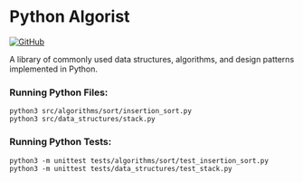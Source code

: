 # Python Algorist

[![GitHub](https://img.shields.io/github/license/marwanali1/travisci-codecov-demo?color=g)](https://github.com/marwanali1/pyalgorist/blob/main/LICENSE)

A library of commonly used data structures, algorithms, and design patterns implemented in Python.

### Running Python Files:
`python3 src/algorithms/sort/insertion_sort.py`  
`python3 src/data_structures/stack.py`  

### Running Python Tests:
`python3 -m unittest tests/algorithms/sort/test_insertion_sort.py`  
`python3 -m unittest tests/data_structures/test_stack.py`
